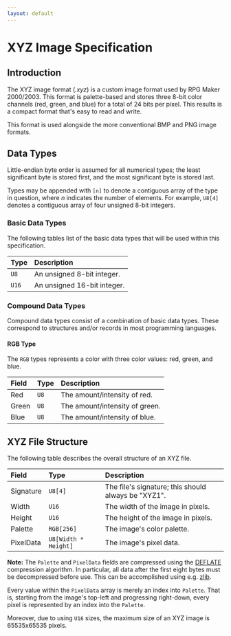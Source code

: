 ```yaml
---
layout: default
---
```


# XYZ Image Specification
## Introduction
The XYZ image format (*.xyz*) is a custom image format used by RPG Maker 2000/2003.
This format is palette-based and stores three 8-bit color channels (red, green, and blue) for a total of 24 bits per pixel.
This results is a compact format that's easy to read and write.

This format is used alongside the more conventional BMP and PNG image formats.

## Data Types
Little-endian byte order is assumed for all numerical types;
the least significant byte is stored first, and the most significant byte is stored last.

Types may be appended with `[n]` to denote a contiguous array of the type in question, where *n* indicates the number of elements.
For example, `U8[4]` denotes a contiguous array of four unsigned 8-bit integers.

### Basic Data Types
The following tables list of the basic data types that will be used within this specification.

| Type   | Description                 |
|:-------|:----------------------------|
| `U8`   | An unsigned 8-bit integer.  |
| `U16`  | An unsigned 16-bit integer. |

### Compound Data Types
Compound data types consist of a combination of basic data types.
These correspond to structures and/or records in most programming languages.

#### RGB Type
The `RGB` types represents a color with three color values: red, green, and blue.

| Field | Type | Description                    |
|:------|:-----|:-------------------------------|
| Red   | `U8` | The amount/intensity of red.   |
| Green | `U8` | The amount/intensity of green. |
| Blue  | `U8` | The amount/intensity of blue.  |

## XYZ File Structure
The following table describes the overall structure of an XYZ file.

| Field     | Type                | Description                                           |
|:----------|:--------------------|:------------------------------------------------------|
| Signature | `U8[4]`             | The file's signature; this should always be "XYZ1".   |
| Width     | `U16`               | The width of the image in pixels.                     |
| Height    | `U16`               | The height of the image in pixels.                    |
| Palette   | `RGB[256]`          | The image's color palette.                            |
| PixelData | `U8[Width * Height]`| The image's pixel data.                               |

**Note:** The `Palette` and `PixelData` fields are compressed using the [DEFLATE](https://en.wikipedia.org/wiki/DEFLATE) compression algorithm.
In particular, all data after the first eight bytes must be decompressed before use. This can be accomplished using e.g. [zlib](https://www.zlib.net/).

Every value within the `PixelData` array is merely an index into `Palette`.
That is, starting from the image's top-left and progressing right-down, every pixel is represented by an index into the `Palette`.

Moreover, due to using `U16` sizes, the maximum size of an XYZ image is 65535x65535 pixels.
